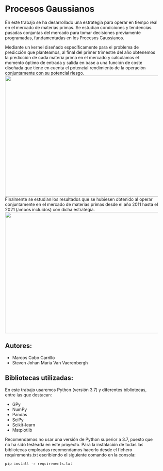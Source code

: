 # Procesos Gaussianos
En este trabajo se ha desarrollado una estrategia para operar en tiempo real en el mercado de materias primas. Se estudian condiciones y tendencias pasadas conjuntas del mercado para tomar decisiones previamente programadas, fundamentadas en los Procesos Gaussianos.

Mediante un kernel diseñado específicamente para el problema de predicción que planteamos, al final del primer trimestre del año obtenemos la predicción de cada materia prima en el mercado y calculamos el momento óptimo de entrada y salida en base a una función de coste diseñada que tiene en cuenta el potencial rendimiento de la operación conjuntamente con su potencial riesgo.
<img height="400" src="/home/marcoscobo/Escritorio/GitHub/GPs_finance/Actions/Figures/Coffee2016_60_6_curve.png" width="1000"/>
Finalmente se estudian los resultados que se hubiesen obtenido al operar conjuntamente en el mercado de materias primas desde el año 2011 hasta el 2021 (ambos incluidos) con dicha estrategia.
<img height="400" src="/home/marcoscobo/Escritorio/GitHub/GPs_finance/Backtesting/Figures/Total_Backtesting.png" width="1000"/>

## Autores:

- Marcos Cobo Carrillo
- Steven Johan Maria Van Vaerenbergh

## Bibliotecas utilizadas:

En este trabajo usaremos Python (versión 3.7) y diferentes bibliotecas, entre las que destacan:

- GPy
- NumPy
- Pandas
- SciPy
- Scikit-learn
- Matplotlib

Recomendamos no usar una versión de Python superior a 3.7, puesto que no ha sido testeada en este proyecto. Para la instalación de todas las bibliotecas empleadas recomendamos hacerlo desde el fichero requirements.txt escribiendo el siguiente comando en la consola:

```
pip install -r requirements.txt
```
